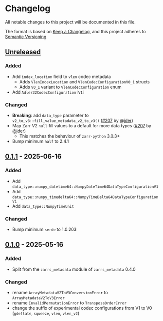 # Changelog

All notable changes to this project will be documented in this file.

The format is based on [Keep a Changelog](https://keepachangelog.com/en/1.0.0/),
and this project adheres to [Semantic Versioning](https://semver.org/spec/v2.0.0.html).

## [Unreleased]

### Added
- Add `index_location` field to `vlen` codec metadata
  - Adds `VlenIndexLocation` and `VlenCodecConfigurationV0_1` structs
  - Adds `V0_1` variant to `VlenCodecConfiguration` enum
- Add `Adler32CodecConfiguration[V1]`

### Changed
- **Breaking**: add `data_type` parameter to `v2_to_v3::fill_value_metadata_v2_to_v3()` ([#207] by [@jder])
- Map Zarr V2 `null` fill values to a default for more data types ([#207] by [@jder])
  - This matches the behaviour of `zarr-python` 3.0.3+
- Bump minimum `half` to 2.4.1

[#207]: https://github.com/zarrs/zarrs/pull/207

## [0.1.1] - 2025-06-16

### Added
- Add `data_type::numpy_datetime64::NumpyDateTime64DataTypeConfigurationV1`
- Add `data_type::numpy_timedelta64::NumpyTimeDelta64DataTypeConfigurationV1`
- Add `data_type::NumpyTimeUnit`

### Changed
- Bump minimum `serde` to 1.0.203

## [0.1.0] - 2025-05-16

### Added
- Split from the `zarrs_metadata` module of `zarrs_metadata` 0.4.0

### Changed
- rename `ArrayMetadataV2ToV3ConversionError` to `ArrayMetadataV2ToV3Error`
- rename `InvalidPermutationError` to `TransposeOrderError`
- change the suffix of experimental codec configurations from V1 to V0 (`gdeflate`, `squeeze`, `vlen`, `vlen_v2`)

[unreleased]: https://github.com/zarrs/zarrs/compare/zarrs_metadata_ext-v0.1.1...HEAD
[0.1.1]: https://github.com/LDeakin/zarrs/releases/tag/zarrs_metadata_ext-v0.1.1
[0.1.0]: https://github.com/LDeakin/zarrs/releases/tag/zarrs_metadata_ext-v0.1.0

[@jder]: https://github.com/jder
